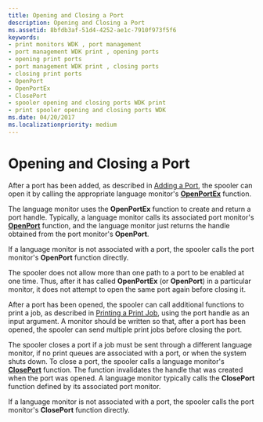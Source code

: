 ```yaml
---
title: Opening and Closing a Port
description: Opening and Closing a Port
ms.assetid: 8bfdb3af-51d4-4252-ae1c-7910f973f5f6
keywords:
- print monitors WDK , port management
- port management WDK print , opening ports
- opening print ports
- port management WDK print , closing ports
- closing print ports
- OpenPort
- OpenPortEx
- ClosePort
- spooler opening and closing ports WDK print
- print spooler opening and closing ports WDK
ms.date: 04/20/2017
ms.localizationpriority: medium
---
```


# Opening and Closing a Port





After a port has been added, as described in [Adding a Port](adding-a-port.md), the spooler can open it by calling the appropriate language monitor's [**OpenPortEx**](https://docs.microsoft.com/previous-versions/ff559596(v=vs.85)) function.

The language monitor uses the **OpenPortEx** function to create and return a port handle. Typically, a language monitor calls its associated port monitor's [**OpenPort**](https://docs.microsoft.com/windows-hardware/drivers/ddi/winsplp/nf-winsplp-openport) function, and the language monitor just returns the handle obtained from the port monitor's **OpenPort**.

If a language monitor is not associated with a port, the spooler calls the port monitor's **OpenPort** function directly.

The spooler does not allow more than one path to a port to be enabled at one time. Thus, after it has called **OpenPortEx** (or **OpenPort**) in a particular monitor, it does not attempt to open the same port again before closing it.

After a port has been opened, the spooler can call additional functions to print a job, as described in [Printing a Print Job](printing-a-print-job.md), using the port handle as an input argument. A monitor should be written so that, after a port has been opened, the spooler can send multiple print jobs before closing the port.

The spooler closes a port if a job must be sent through a different language monitor, if no print queues are associated with a port, or when the system shuts down. To close a port, the spooler calls a language monitor's [**ClosePort**](https://docs.microsoft.com/windows-hardware/drivers/ddi/winsplp/nf-winsplp-closeport) function. The function invalidates the handle that was created when the port was opened. A language monitor typically calls the **ClosePort** function defined by its associated port monitor.

If a language monitor is not associated with a port, the spooler calls the port monitor's **ClosePort** function directly.

 

 




